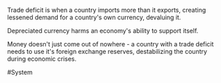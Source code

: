 Trade deficit is when a country imports more than it exports, creating lessened demand for a country's own currency, devaluing it. 

Depreciated currency harms an economy's ability to support itself.

Money doesn't just come out of nowhere -  a country with a trade deficit needs to use it's foreign exchange reserves, destabilizing the country during economic crises.

#System 